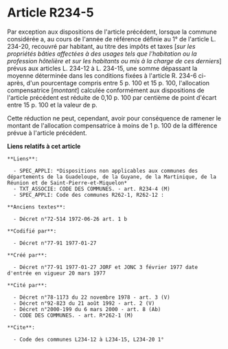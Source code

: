 # Article R234-5

Par exception aux dispositions de l'article précédent, lorsque la commune considérée a, au cours de l'année de référence
définie au 1° de l'article L. 234-20, recouvré par habitant, au titre des impôts et taxes [*sur les propriétés bâties
affectées à des usages tels que l'habitation ou la profession hôtelière et sur les habitants ou mis à la charge de ces
derniers*] prévus aux articles L. 234-12 à L. 234-15, une somme dépassant la moyenne déterminée dans les conditions fixées à
l'article R. 234-6 ci-après, d'un pourcentage compris entre 5 p. 100 et 15 p. 100, l'allocation compensatrice [*montant*]
calculée conformément aux dispositions de l'article précédent est réduite de 0,10 p. 100 par centième de point d'écart entre
15 p. 100 et la valeur de p. 

Cette réduction ne peut, cependant, avoir pour conséquence de ramener le montant de l'allocation compensatrice à moins de 1
p. 100 de la différence prévue à l'article précédent.

**Liens relatifs à cet article**

	**Liens**:

	  - SPEC_APPLI: *Dispositions non applicables aux communes des départements de la Guadeloupe, de la Guyane, de la Martinique, de la Réunion et de Saint-Pierre-et-Miquelon*
	  - TXT_ASSOCIE: CODE DES COMMUNES. - art. R234-4 (M)
	  - SPEC_APPLI: Code des communes R262-1, R262-12 :

	**Anciens textes**:

	  - Décret n°72-514 1972-06-26 art. 1 b

	**Codifié par**:

	  - Décret n°77-91 1977-01-27

	**Créé par**:

	  - Décret n°77-91 1977-01-27 JORF et JONC 3 février 1977 date d'entrée en vigueur 20 mars 1977

	**Cité par**:

	  - Décret n°78-1173 du 22 novembre 1978 - art. 3 (V)
	  - Décret n°92-823 du 21 août 1992 - art. 2 (V)
	  - Décret n°2000-199 du 6 mars 2000 - art. 8 (Ab)
	  - CODE DES COMMUNES. - art. R*262-1 (M)

	**Cite**:

	  - Code des communes L234-12 à L234-15, L234-20 1°
